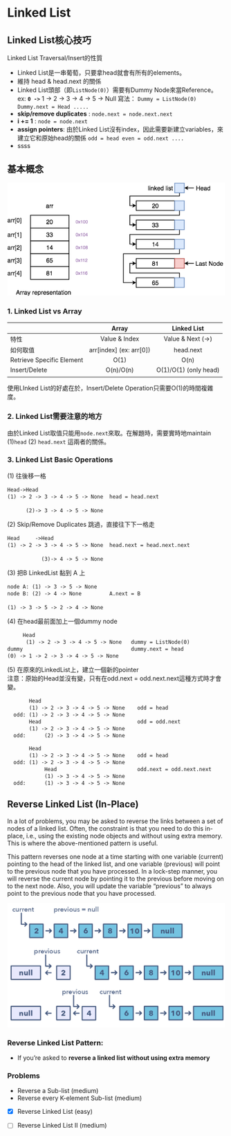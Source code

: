# Linked List

## Linked List核心技巧

Linked List Traversal/Insert的性質

* Linked List是一串葡萄，只要拿head就會有所有的elements。
* 維持 head & head.next 的關係
* Linked List頭部（即`ListNode(0)`）需要有Dummy Node來當Reference。 ex: **`0 ->`** 1 -&gt; 2 -&gt; 3 -&gt; 4 -&gt; 5 -&gt; Null 寫法： `Dummy = ListNode(0) Dummy.next = Head .....`
* **skip/remove duplicates** : `node.next = node.next.next`
* **i += 1** :  `node = node.next` 
* **assign pointers**: 由於Linked List沒有index，因此需要新建立variables，來建立它和原始head的關係 `odd = head even = odd.next ....`
* ssss



## 基本概念

![Array vs Linked List](../../.gitbook/assets/array-vs-linked-list.png)

### 1. Linked List vs Array

|  | **Array** | **Linked List** |
| :--- | :---: | :---: |
| 特性 | Value & Index | Value & Next \(-&gt;\)  |
| 如何取值 | arr\[index\]  \(ex: arr\[0\]\) | head.next |
| Retrieve Specific Element | O\(1\) | O\(n\) |
| Insert/Delete | O\(n\)/O\(n\) | O\(1\)/O\(1\) \(only head\) |
|  |  |  |

使用LInked List的好處在於，Insert/Delete Operation只需要O\(1\)的時間複雜度。

### 2. Linked List需要注意的地方

由於Linked List取值只能用`node.next`來取。在解題時，需要實時地maintain \(1\)`head` \(2\) `head.next` 這兩者的關係。

### 3. Linked List Basic Operations

\(1\) 往後移一格

```text
Head->Head
(1) -> 2 -> 3 -> 4 -> 5 -> None  head = head.next
       
      (2)-> 3 -> 4 -> 5 -> None
```

\(2\) Skip/Remove Duplicates 跳過，直接往下下一格走

```text
Head     ->Head
(1) -> 2 -> 3 -> 4 -> 5 -> None  head.next = head.next.next
       
           (3)-> 4 -> 5 -> None
```

\(3\) 把B LinkedList 黏到 A 上

```text
node A: (1) -> 3 -> 5 -> None
node B: (2) -> 4 -> None         A.next = B

(1) -> 3 -> 5 -> 2 -> 4 -> None
```

\(4\) 在head最前面加上一個dummy node

```text
     Head 
      (1) -> 2 -> 3 -> 4 -> 5 -> None   dummy = ListNode(0)
dummy                                   dummy.next = head
(0) -> 1 -> 2 -> 3 -> 4 -> 5 -> None
```

\(5\) 在原來的LinkedList上，建立一個新的pointer  
      注意：原始的Head並沒有變，只有在odd.next = odd.next.next這種方式時才會變。

```text
       Head 
       (1) -> 2 -> 3 -> 4 -> 5 -> None    odd = head
  odd: (1) -> 2 -> 3 -> 4 -> 5 -> None    
       Head                               odd = odd.next
       (1) -> 2 -> 3 -> 4 -> 5 -> None
  odd:      (2) -> 3 -> 4 -> 5 -> None 
```

```text
       Head 
       (1) -> 2 -> 3 -> 4 -> 5 -> None    odd = head
  odd: (1) -> 2 -> 3 -> 4 -> 5 -> None    
            Head                          odd.next = odd.next.next
            (1) -> 3 -> 4 -> 5 -> None
  odd:      (1) -> 3 -> 4 -> 5 -> None 
```



## Reverse Linked List \(In-Place\)

In a lot of problems, you may be asked to reverse the links between a set of nodes of a linked list. Often, the constraint is that you need to do this in-place, i.e., using the existing node objects and without using extra memory. This is where the above-mentioned pattern is useful. 

This pattern reverses one node at a time starting with one variable \(current\) pointing to the head of the linked list, and one variable \(previous\) will point to the previous node that you have processed. In a lock-step manner, you will reverse the current node by pointing it to the previous before moving on to the next node. Also, you will update the variable “previous” to always point to the previous node that you have processed.

![](../../.gitbook/assets/reversedlinkedlist.jpg)



### Reverse Linked List Pattern: 

* If you’re asked to **reverse a linked list without using extra memory**

### Problems

* Reverse a Sub-list \(medium\)
* Reverse every K-element Sub-list \(medium\)
* [x] Reverse Linked List \(easy\)
* [ ] Reverse Linked List II \(medium\)

